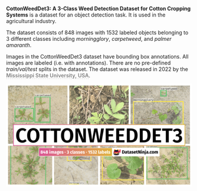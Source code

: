 **CottonWeedDet3: A 3-Class Weed Detection Dataset for Cotton Cropping Systems** is a dataset for an object detection task. It is used in the agricultural industry. 

The dataset consists of 848 images with 1532 labeled objects belonging to 3 different classes including *morningglory*, *carpetweed*, and *palmer amaranth*.

Images in the CottonWeedDet3 dataset have bounding box annotations. All images are labeled (i.e. with annotations). There are no pre-defined <i>train/val/test</i> splits in the dataset. The dataset was released in 2022 by the <span style="font-weight: 600; color: grey; border-bottom: 1px dashed #d3d3d3;">Mississippi State University, USA</span>.

<img src="https://github.com/dataset-ninja/cotton-weed-det3/raw/main/visualizations/poster.png">
